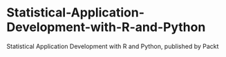 # Statistical-Application-Development-with-R-and-Python
Statistical Application Development with R and Python, published by Packt

